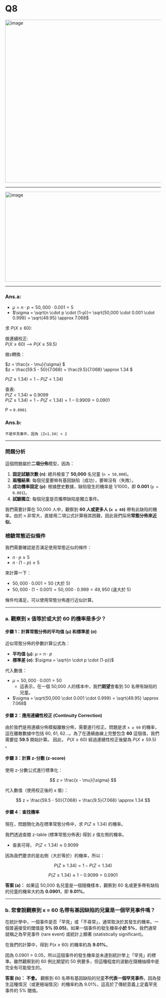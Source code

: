 # Q8  

<img width="913" height="527" alt="image" src="https://github.com/user-attachments/assets/296c5d25-f587-4ff4-9a6f-a3f1630b4003" />

---  

<img width="689" height="291" alt="image" src="https://github.com/user-attachments/assets/8e215cab-a7db-4d01-bb80-5f1d8d4a1286" />

---  

### Ans.a:   

*    $\mu = n \cdot p = 50,000 \cdot 0.001 = 5$  
*    $\sigma = \sqrt{n \cdot p \cdot (1-p)}= \sqrt{50,000 \cdot 0.001 \cdot 0.999} = \sqrt{49.95} \approx 7.068$
   
   
求 $P(X \ge 60)$:   

做連續校正:   
$P(X \ge 60)$ --> $P(X \ge 59.5)$ 

做z轉換：  

$z = \frac{x - \mu}{\sigma} $  
$z = \frac{59.5 - 50}{7.068} = \frac{9.5}{7.068} \approx 1.34 $ 

$P(Z \ge 1.34) = 1 - P(Z<1.34)$   

查表:   
$P(Z < 1.34) \approx 0.9099$   
$P(Z \ge 1.34) = 1 - P(Z<1.34) = 1 - 0.9909 = 0.0901$  
   
P = `0.0901`


### Ans.b:

`不是罕見事件，因為 |Z=1.34| < 2`

---   
   
### 問題分析

這個問題屬於**二項分佈**模型，因為：
1.  **固定試驗次數 (n)**: 總共檢查了 **50,000** 名兒童 (`n = 50,000`)。
2.  **兩種結果**: 每個兒童要嘛有基因缺陷（成功），要嘛沒有（失敗）。
3.  **成功機率固定 (p)**: 根據歷史數據，缺陷發生的機率是 1/1000，即 **0.001** (`p = 0.001`)。
4.  **試驗獨立**: 每個兒童是否攜帶缺陷是獨立事件。

我們需要計算在 50,000 人中，觀察到 **60 人或更多人 (`x ≥ 60`)** 帶有此缺陷的機率。由於 `n` 非常大，直接用二項公式計算極其困難，因此我們採用**常態分佈來近似**。

### 檢驗常態近似條件

我們需要確認是否滿足使用常態近似的條件：
*   $n \cdot p \ge 5$  
*   $n \cdot (1-p) \ge 5$  

來計算一下：
*   $50,000 \cdot 0.001 = 50$ (大於 5)
*   $50,000 \cdot (1 - 0.001) = 50,000 \cdot 0.999 = 49,950$ (遠大於 5)

條件均滿足，可以使用常態分佈進行近似計算。

---

### a. 觀察到 x 值等於或大於 60 的機率是多少？

#### 步驟 1：計算常態分佈的平均值 (μ) 和標準差 (σ)

近似常態分佈的參數計算公式為：
*   **平均值 (μ)**: $\mu = n \cdot p$  
*   **標準差 (σ)**: $\sigma = \sqrt{n \cdot p \cdot (1-p)}$  

代入數值：
*   $\mu = 50,000 \cdot 0.001 = 50$  
    *   這表示，在一個 50,000 人的樣本中，我們**期望**會看到 50 名帶有缺陷的兒童。
*   $\sigma = \sqrt{50,000 \cdot 0.001 \cdot 0.999} = \sqrt{49.95} \approx 7.068$  

#### 步驟 2：應用連續性校正 (Continuity Correction)

由於我們是用連續分佈模擬離散分佈，需要進行校正。問題是求 `x ≥ 60` 的機率，這在離散數據中包括 60, 61, 62...。為了在連續曲線上完整包含 **60** 這個值，我們需要從 **59.5** 開始計算。
因此， $P(X \ge 60)$ 經過連續性校正後變為 $P(X \ge 59.5)$ 。

#### 步驟 3：計算 z-分數 (z-score)

使用 z-分數公式進行標準化：  

$$ z = \frac{x - \mu}{\sigma} $$  

代入數值（使用校正後的 x 值）：  

$$ z = \frac{59.5 - 50}{7.068} = \frac{9.5}{7.068} \approx 1.34 $$  

#### 步驟 4：查找機率

現在，問題簡化為在標準常態分佈中，求 $P(Z \ge 1.34)$ 的機率。

我們透過查閱 z-table (標準常態分佈表) 得到 z 值左側的機率。
*   查表可得， $P(Z < 1.34) \approx 0.9099$  

因為我們要求的是右側（大於等於）的機率，所以：  

$$ P(Z \ge 1.34) = 1 - P(Z < 1.34) $$  

$$ P(Z \ge 1.34) \approx 1 - 0.9099 = 0.0901 $$  

**答案 (a)：** 如果這 50,000 名兒童是一個隨機樣本，觀察到 60 名或更多帶有缺陷的兒童的機率大約為 **0.0901**，即 **9.01%**。

---

### b. 您會說觀察到 x = 60 名帶有基因缺陷的兒童是一個罕見事件嗎？

在統計學中，一個事件是否「罕見」或「不尋常」，通常取決於其發生的機率。一個普遍接受的閾值是 **5% (0.05)**。如果一個事件的發生機率**小於 5%**，我們通常就稱之為罕見事件 (rare event) 或統計上顯著 (statistically significant)。

在我們的計算中，得到 P(x ≥ 60) 的機率約為 **9.01%**。

因為 $0.0901 > 0.05$，所以這個事件的發生機率並未達到統計學上「罕見」的標準。雖然觀察到的 60 例比期望的 50 例要多，但這種程度的波動在隨機抽樣中是完全有可能發生的。

**答案 (b)：** **不會。** 觀察到 60 名帶有基因缺陷的兒童**不代表一個罕見事件**。因為發生這種情況（或更極端情況）的機率約為 9.01%，這高於了傳統意義上定義罕見事件的 5% 閾值。

